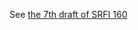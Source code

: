 See [the 7th draft of SRFI 160](https://htmlpreview.github.io/?https://raw.githubusercontent.com/scheme-requests-for-implementation/srfi-160/fdaad69c4a96bd6ec601dcc7a7ce64598f7c2f16/srfi-160.html)